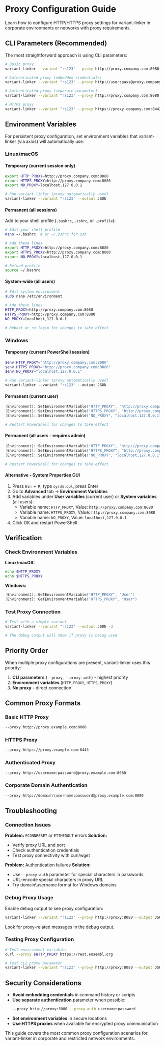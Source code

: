 # Proxy Configuration Guide

Learn how to configure HTTP/HTTPS proxy settings for variant-linker in corporate environments or networks with proxy requirements.

## CLI Parameters (Recommended)

The most straightforward approach is using CLI parameters:

```bash
# Basic proxy
variant-linker --variant "rs123" --proxy http://proxy.company.com:8080 --output JSON

# Authenticated proxy (embedded credentials)
variant-linker --variant "rs123" --proxy http://user:pass@proxy.company.com:8080 --output JSON

# Authenticated proxy (separate parameter)
variant-linker --variant "rs123" --proxy http://proxy.company.com:8080 --proxy-auth user:pass --output JSON

# HTTPS proxy
variant-linker --variant "rs123" --proxy https://proxy.company.com:8443 --output JSON
```

## Environment Variables

For persistent proxy configuration, set environment variables that variant-linker (via axios) will automatically use.

### Linux/macOS

#### Temporary (current session only)
```bash
export HTTP_PROXY=http://proxy.company.com:8080
export HTTPS_PROXY=http://proxy.company.com:8080
export NO_PROXY=localhost,127.0.0.1

# Run variant-linker (proxy automatically used)
variant-linker --variant "rs123" --output JSON
```

#### Permanent (all sessions)
Add to your shell profile (`.bashrc`, `.zshrc`, or `.profile`):

```bash
# Edit your shell profile
nano ~/.bashrc  # or ~/.zshrc for zsh

# Add these lines
export HTTP_PROXY=http://proxy.company.com:8080
export HTTPS_PROXY=http://proxy.company.com:8080
export NO_PROXY=localhost,127.0.0.1

# Reload profile
source ~/.bashrc
```

#### System-wide (all users)
```bash
# Edit system environment
sudo nano /etc/environment

# Add these lines
HTTP_PROXY=http://proxy.company.com:8080
HTTPS_PROXY=http://proxy.company.com:8080
NO_PROXY=localhost,127.0.0.1

# Reboot or re-login for changes to take effect
```

### Windows

#### Temporary (current PowerShell session)
```powershell
$env:HTTP_PROXY="http://proxy.company.com:8080"
$env:HTTPS_PROXY="http://proxy.company.com:8080"
$env:NO_PROXY="localhost,127.0.0.1"

# Run variant-linker (proxy automatically used)
variant-linker --variant "rs123" --output JSON
```

#### Permanent (current user)
```powershell
[Environment]::SetEnvironmentVariable("HTTP_PROXY", "http://proxy.company.com:8080", "User")
[Environment]::SetEnvironmentVariable("HTTPS_PROXY", "http://proxy.company.com:8080", "User")
[Environment]::SetEnvironmentVariable("NO_PROXY", "localhost,127.0.0.1", "User")

# Restart PowerShell for changes to take effect
```

#### Permanent (all users - requires admin)
```powershell
[Environment]::SetEnvironmentVariable("HTTP_PROXY", "http://proxy.company.com:8080", "Machine")
[Environment]::SetEnvironmentVariable("HTTPS_PROXY", "http://proxy.company.com:8080", "Machine")
[Environment]::SetEnvironmentVariable("NO_PROXY", "localhost,127.0.0.1", "Machine")

# Restart PowerShell for changes to take effect
```

#### Alternative - System Properties GUI
1. Press `Win + R`, type `sysdm.cpl`, press Enter
2. Go to **Advanced** tab → **Environment Variables**
3. Add variables under **User variables** (current user) or **System variables** (all users):
   - Variable name: `HTTP_PROXY`, Value: `http://proxy.company.com:8080`
   - Variable name: `HTTPS_PROXY`, Value: `http://proxy.company.com:8080`
   - Variable name: `NO_PROXY`, Value: `localhost,127.0.0.1`
4. Click OK and restart PowerShell

## Verification

### Check Environment Variables

**Linux/macOS:**
```bash
echo $HTTP_PROXY
echo $HTTPS_PROXY
```

**Windows:**
```powershell
[Environment]::GetEnvironmentVariable("HTTP_PROXY", "User")
[Environment]::GetEnvironmentVariable("HTTPS_PROXY", "User")
```

### Test Proxy Connection

```bash
# Test with a simple variant
variant-linker --variant "rs123" --output JSON -d

# The debug output will show if proxy is being used
```

## Priority Order

When multiple proxy configurations are present, variant-linker uses this priority:

1. **CLI parameters** (`--proxy`, `--proxy-auth`) - highest priority
2. **Environment variables** (`HTTP_PROXY`, `HTTPS_PROXY`)
3. **No proxy** - direct connection

## Common Proxy Formats

### Basic HTTP Proxy
```bash
--proxy http://proxy.example.com:8080
```

### HTTPS Proxy
```bash
--proxy https://proxy.example.com:8443
```

### Authenticated Proxy
```bash
--proxy http://username:password@proxy.example.com:8080
```

### Corporate Domain Authentication
```bash
--proxy http://domain\\username:password@proxy.example.com:8080
```

## Troubleshooting

### Connection Issues

**Problem:** `ECONNRESET` or `ETIMEDOUT` errors
**Solution:** 
- Verify proxy URL and port
- Check authentication credentials
- Test proxy connectivity with curl/wget

**Problem:** Authentication failures
**Solution:**
- Use `--proxy-auth` parameter for special characters in passwords
- URL-encode special characters in proxy URL
- Try domain\\username format for Windows domains

### Debug Proxy Usage

Enable debug output to see proxy configuration:

```bash
variant-linker --variant "rs123" --proxy http://proxy:8080 --output JSON -d
```

Look for proxy-related messages in the debug output.

### Testing Proxy Configuration

```bash
# Test environment variables
curl --proxy $HTTP_PROXY https://rest.ensembl.org

# Test CLI proxy parameter  
variant-linker --variant "rs123" --proxy http://proxy:8080 --output JSON -d
```

## Security Considerations

- **Avoid embedding credentials** in command history or scripts
- **Use separate authentication** parameter when possible:
  ```bash
  --proxy http://proxy:8080 --proxy-auth username:password
  ```
- **Set environment variables** in secure locations
- **Use HTTPS proxies** when available for encrypted proxy communication

This guide covers the most common proxy configuration scenarios for variant-linker in corporate and restricted network environments.